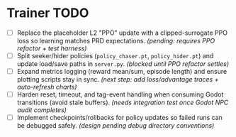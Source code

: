 # Trainer TODO

- [ ] Replace the placeholder L2 "PPO" update with a clipped-surrogate PPO loss so learning matches PRD expectations. *(pending: requires PPO refactor + test harness)*
- [ ] Split seeker/hider policies (`policy_chaser.pt`, `policy_hider.pt`) and update load/save paths in `server.py`. *(blocked until PPO refactor settles)*
- [ ] Expand metrics logging (reward mean/sum, episode length) and ensure plotting scripts stay in sync. *(next step: add loss/advantage traces + auto-refresh charts)*
- [ ] Harden reset, timeout, and tag-event handling when consuming Godot transitions (avoid stale buffers). *(needs integration test once Godot NPC audit completes)*
- [ ] Implement checkpoints/rollbacks for policy updates so failed runs can be debugged safely. *(design pending debug directory conventions)*

